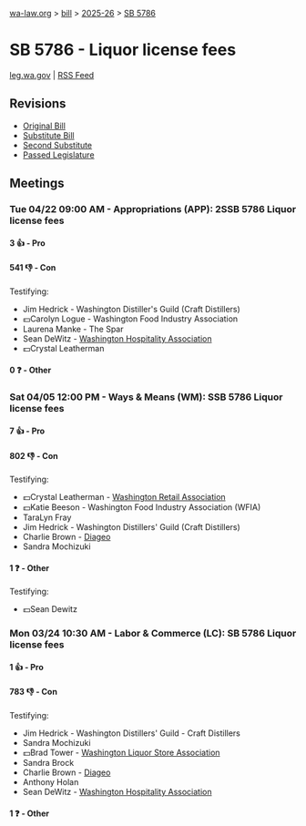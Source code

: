 [wa-law.org](/) > [bill](/bill/) > [2025-26](/bill/2025-26/) > [SB 5786](/bill/2025-26/sb/5786/)

# SB 5786 - Liquor license fees
[leg.wa.gov](https://app.leg.wa.gov/billsummary?BillNumber=5786&Year=2025&Initiative=false) | [RSS Feed](./rss.xml)

## Revisions
* [Original Bill](1/)
* [Substitute Bill](S/)
* [Second Substitute](S2/)
* [Passed Legislature](S2.PL/)

## Meetings
### Tue 04/22 09:00 AM - Appropriations (APP): 2SSB 5786 Liquor license fees
#### 3 👍 - Pro

#### 541 👎 - Con
Testifying:
* Jim Hedrick - Washington Distiller's Guild (Craft Distillers)
* 💵Carolyn Logue - Washington Food Industry Association
* Laurena Manke - The Spar
* Sean DeWitz - [Washington Hospitality Association](/org/washington_hospitality_association/)
* 💵Crystal Leatherman

#### 0 ❓ - Other

### Sat 04/05 12:00 PM - Ways & Means (WM): SSB 5786 Liquor license fees
#### 7 👍 - Pro

#### 802 👎 - Con
Testifying:
* 💵Crystal Leatherman - [Washington Retail Association](/org/washington_retail_association/)
* 💵Katie Beeson - Washington Food Industry Association (WFIA)
* TaraLyn Fray
* Jim Hedrick - Washington Distillers' Guild (Craft Distillers)
* Charlie Brown - [Diageo](/org/diageo/)
* Sandra Mochizuki

#### 1 ❓ - Other
Testifying:
* 💵Sean Dewitz

### Mon 03/24 10:30 AM - Labor & Commerce (LC): SB 5786 Liquor license fees
#### 1 👍 - Pro

#### 783 👎 - Con
Testifying:
* Jim Hedrick - Washington Distillers' Guild - Craft Distillers
* Sandra Mochizuki
* 💵Brad Tower - [Washington Liquor Store Association](/org/washington_liquor_store_association/)
* Sandra Brock
* Charlie Brown - [Diageo](/org/diageo/)
* Anthony Holan
* Sean DeWitz - [Washington Hospitality Association](/org/washington_hospitality_association/)

#### 1 ❓ - Other
